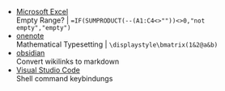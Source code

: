 - [Microsoft Excel](Microsoft%20Excel.md)  
    Empty Range? | `=IF(SUMPRODUCT(--(A1:C4<>""))<>0,"not empty","empty")`
- [onenote](onenote.md)  
    Mathematical Typesetting | `\displaystyle\bmatrix(1&2@a&b) `
- [obsidian](obsidian.md)  
    Convert wikilinks to markdown
- [Visual Studio Code](Visual%20Studio%20Code.md)  
    Shell command keybindungs